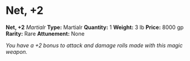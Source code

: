 # Net, +2

**Net, +2**
_Martialr_
**Type:** Martialr
**Quantity:** 1
**Weight:** 3 lb
**Price:** 8000 gp
**Rarity:** Rare
**Attunement:** None

*You have a +2 bonus to attack and damage rolls made with this magic weapon.*
